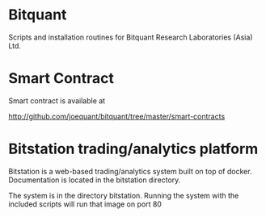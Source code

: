 Bitquant
=================

Scripts and installation routines for Bitquant Research Laboratories
(Asia) Ltd.

Smart Contract
==============

Smart contract is available at 

http://github.com/joequant/bitquant/tree/master/smart-contracts

Bitstation trading/analytics platform
=====================================

Bitstation is a web-based trading/analytics system built on top of
docker.  Documentation is located in the bitstation directory.

The system is in the directory bitstation.  Running the system with
the included scripts will run that image on port 80


